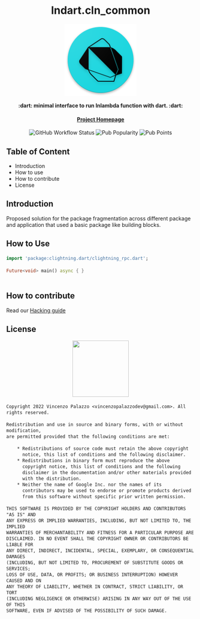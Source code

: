 <div align="center">
  <h1>lndart.cln_common</h1>

  <img src="https://github.com/dart-lightning/icons/raw/main/main/res/mipmap-xxxhdpi/ic_launcher.png" />

  <p>
    <strong> :dart: minimal interface to run lnlambda function with dart. :dart: </strong>
  </p>

  <h4>
    <a href="https://github.com/dart-lightning">Project Homepage</a>
  </h4>

  <a>
   <img alt="GitHub Workflow Status" src="https://img.shields.io/github/workflow/status/dart-lightning/clightning.dart/Sanity%20Check?style=flat-square">
  </a>

  <a>
    <img alt="Pub Popularity" src="https://img.shields.io/pub/popularity/lnlambda?style=flat-square">
  </a>

  <a> 
     <img alt="Pub Points" src="https://img.shields.io/pub/points/lnlambda?style=flat-square">
  </a>
</div>

## Table of Content

- Introduction
- How to use
- How to contribute
- License

## Introduction

Proposed solution for the package fragmentation across different package and application that used a basic package like building blocks.

## How to Use

```dart
import 'package:clightning.dart/clightning_rpc.dart';

Future<void> main() async { }
    
```

## How to contribute

Read our [Hacking guide](https://docs.page/dart-lightning/lndart.clightning/dev/MAINTAINERS)

## License

<div align="center">
  <img src="https://opensource.org/files/osi_keyhole_300X300_90ppi_0.png" width="150" height="150"/>
</div>

```
Copyright 2022 Vincenzo Palazzo <vincenzopalazzodev@gmail.com>. All rights reserved.

Redistribution and use in source and binary forms, with or without modification,
are permitted provided that the following conditions are met:

    * Redistributions of source code must retain the above copyright
      notice, this list of conditions and the following disclaimer.
    * Redistributions in binary form must reproduce the above
      copyright notice, this list of conditions and the following
      disclaimer in the documentation and/or other materials provided
      with the distribution.
    * Neither the name of Google Inc. nor the names of its
      contributors may be used to endorse or promote products derived
      from this software without specific prior written permission.

THIS SOFTWARE IS PROVIDED BY THE COPYRIGHT HOLDERS AND CONTRIBUTORS "AS IS" AND
ANY EXPRESS OR IMPLIED WARRANTIES, INCLUDING, BUT NOT LIMITED TO, THE IMPLIED
WARRANTIES OF MERCHANTABILITY AND FITNESS FOR A PARTICULAR PURPOSE ARE
DISCLAIMED. IN NO EVENT SHALL THE COPYRIGHT OWNER OR CONTRIBUTORS BE LIABLE FOR
ANY DIRECT, INDIRECT, INCIDENTAL, SPECIAL, EXEMPLARY, OR CONSEQUENTIAL DAMAGES
(INCLUDING, BUT NOT LIMITED TO, PROCUREMENT OF SUBSTITUTE GOODS OR SERVICES;
LOSS OF USE, DATA, OR PROFITS; OR BUSINESS INTERRUPTION) HOWEVER CAUSED AND ON
ANY THEORY OF LIABILITY, WHETHER IN CONTRACT, STRICT LIABILITY, OR TORT
(INCLUDING NEGLIGENCE OR OTHERWISE) ARISING IN ANY WAY OUT OF THE USE OF THIS
SOFTWARE, EVEN IF ADVISED OF THE POSSIBILITY OF SUCH DAMAGE.